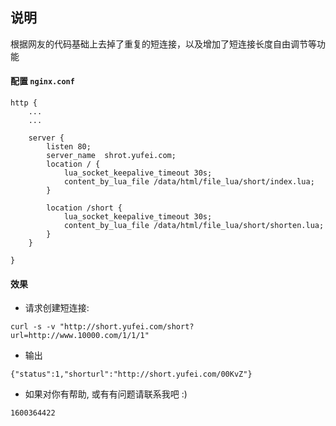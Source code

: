 
## 说明

根据网友的代码基础上去掉了重复的短连接，以及增加了短连接长度自由调节等功能

#### 配置 `nginx.conf`

```shell
http {
    ...
    ...

    server {
        listen 80;
        server_name  shrot.yufei.com; 
        location / {
            lua_socket_keepalive_timeout 30s;
            content_by_lua_file /data/html/file_lua/short/index.lua;
        }

        location /short {
            lua_socket_keepalive_timeout 30s;
            content_by_lua_file /data/html/file_lua/short/shorten.lua;
        }
    }

}
```

#### 效果

* 请求创建短连接:

```
curl -s -v "http://short.yufei.com/short?url=http://www.10000.com/1/1/1"
```

* 输出

```
{"status":1,"shorturl":"http://short.yufei.com/00KvZ"}
```

* 如果对你有帮助, 或有有问题请联系我吧 :)
```
1600364422
```


